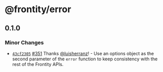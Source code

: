 # @frontity/error

## 0.1.0
### Minor Changes



- [`43cf2305`](https://github.com/frontity/frontity/commit/43cf230526ed810c3778c830e41eb26ef2c53bc3) [#351](https://github.com/frontity/frontity/pull/351) Thanks [@luisherranz](https://github.com/luisherranz)! - Use an options object as the second parameter of the `error` function to keep consistency with the rest of the Frontity APIs.
